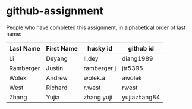 # github-assignment

People who have completed this assignment, in alphabetical order of last name:

Last Name | First Name | husky id | github id
----------| -------| -------|---------
Li    | Deyang  | li.dey  | diang1989
Ramberger    |   Justin   | ramberger.j   |   jtr5395
Wolek   |   Andrew    | wolek.a  |  awolek
West    |   Richard   | r.west   |   rwest
Zhang   |   Yujia     | zhang.yuji  | yujiazhang84

